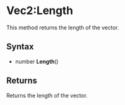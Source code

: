 # Vec2:Length

This method returns the length of the vector.

## Syntax

- number **Length**()

## Returns

Returns the length of the vector.
